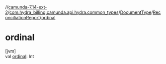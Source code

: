 //[camunda-7.14-ext-2](../../../../index.md)/[com.hydra_billing.camunda.api.hydra.common_types](../../index.md)/[DocumentType](../index.md)/[ReconciliationReport](index.md)/[ordinal](ordinal.md)

# ordinal

[jvm]\
val [ordinal](ordinal.md): Int
